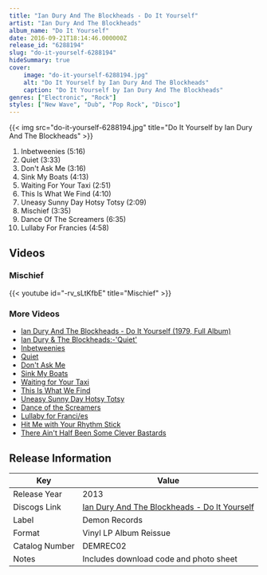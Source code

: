 ```yaml
---
title: "Ian Dury And The Blockheads - Do It Yourself"
artist: "Ian Dury And The Blockheads"
album_name: "Do It Yourself"
date: 2016-09-21T18:14:46.000000Z
release_id: "6288194"
slug: "do-it-yourself-6288194"
hideSummary: true
cover:
    image: "do-it-yourself-6288194.jpg"
    alt: "Do It Yourself by Ian Dury And The Blockheads"
    caption: "Do It Yourself by Ian Dury And The Blockheads"
genres: ["Electronic", "Rock"]
styles: ["New Wave", "Dub", "Pop Rock", "Disco"]
---
```


{{< img src="do-it-yourself-6288194.jpg" title="Do It Yourself by Ian Dury And The Blockheads" >}}

<!-- section break -->

1. Inbetweenies (5:16)
2. Quiet (3:33)
3. Don't Ask Me (3:16)
4. Sink My Boats (4:13)
5. Waiting For Your Taxi (2:51)
6. This Is What We Find (4:10)
7. Uneasy Sunny Day Hotsy Totsy (2:09)
8. Mischief (3:35)
9. Dance Of The Screamers (6:35)
10. Lullaby For Francies (4:58)

<!-- section break -->




## Videos
### Mischief
{{< youtube id="-rv_sLtKfbE" title="Mischief" >}}<br>

### More Videos

- [Ian Dury And The Blockheads - Do It Yourself (1979, Full Album)](https://www.youtube.com/watch?v=TtbzKDYotww)
- [Ian Dury & The Blockheads:-'Quiet'](https://www.youtube.com/watch?v=vY0Xw7f92dg)
- [Inbetweenies](https://www.youtube.com/watch?v=B-WVf2pwBMY)
- [Quiet](https://www.youtube.com/watch?v=dlh_II_EJO0)
- [Don't Ask Me](https://www.youtube.com/watch?v=isSQIpheFhY)
- [Sink My Boats](https://www.youtube.com/watch?v=xTE5-qM2MR0)
- [Waiting for Your Taxi](https://www.youtube.com/watch?v=EGGq-uorOwc)
- [This Is What We Find](https://www.youtube.com/watch?v=QKoh1J84uCU)
- [Uneasy Sunny Day Hotsy Totsy](https://www.youtube.com/watch?v=q4aswN7D2DQ)
- [Dance of the Screamers](https://www.youtube.com/watch?v=vMmvbGMVaQA)
- [Lullaby for Franci/es](https://www.youtube.com/watch?v=t-wNUhAzRZ0)
- [Hit Me with Your Rhythm Stick](https://www.youtube.com/watch?v=RUnQnIrJ3XE)
- [There Ain't Half Been Some Clever Bastards](https://www.youtube.com/watch?v=Q63UoIPZFe0)


## Release Information
|  Key           | Value                                                |
| ---------------| ---------------------------------------------------- |
| Release Year   | 2013                                   |
| Discogs Link   | [Ian Dury And The Blockheads - Do It Yourself](https://www.discogs.com/release/6288194-Ian-Dury-The-Blockheads-Do-It-Yourself) |
| Label          | Demon Records |
| Format         | Vinyl LP Album Reissue |
| Catalog Number | DEMREC02 |
| Notes | Includes download code and photo sheet |